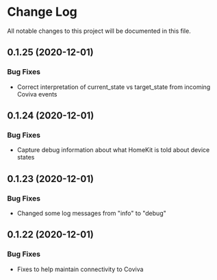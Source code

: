 # Change Log

All notable changes to this project will be documented in this file.

## 0.1.25 (2020-12-01)

### Bug Fixes

* Correct interpretation of current_state vs target_state from incoming Coviva events

## 0.1.24 (2020-12-01)

### Bug Fixes

* Capture debug information about what HomeKit is told about device states

## 0.1.23 (2020-12-01)

### Bug Fixes

* Changed some log messages from "info" to "debug"

## 0.1.22 (2020-12-01)

### Bug Fixes

* Fixes to help maintain connectivity to Coviva


